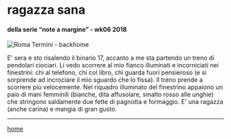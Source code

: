 # ragazza sana  

#### della serie “note a margine” - wk06 2018  
![](https://drive.google.com/uc?id=1E194Hduji0kdVrCACZmj33Nq-ZGW5m0R "Roma Termini - backhome")  
<!--- /interarete043.png  -->  

E' sera e sto risalendo il binario 17, accanto a me sta partendo un treno di pendolari ciociari. Li vedo scorrere al mio fianco illuminati e incorniciati nei finestrini: chi al telefono, chi col libro, chi guarda fuori pensieroso (e si sorprende ad incrociare il mio sguardo che lo fissa). 
Il treno prende a scorrere più velocemente. Nel riquadro illuminato del finestrino appaiono un paio di mani femminili (bianche, dita affusolare, smalto rosso alle unghie) che  stringono saldamente due fette di pagnotta e formaggio. E' una ragazza (anche carina) e mangia di gran gusto.

---  
[home](/interarete.md)